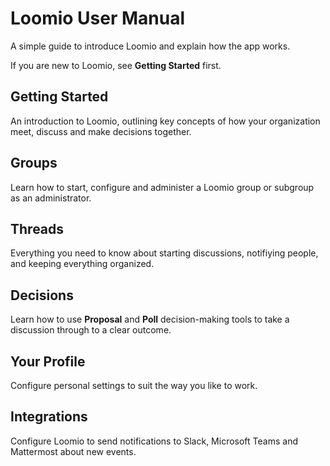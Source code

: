 # Loomio User Manual

A simple guide to introduce Loomio and explain how the app works.

If you are new to Loomio, see **Getting Started** first.

## Getting Started

An introduction to Loomio, outlining key concepts of how your organization meet, discuss and make decisions together.

## Groups

Learn how to start, configure and administer a Loomio group or subgroup as an administrator. 

## Threads

Everything you need to know about starting discussions, notifiying people, and keeping everything organized.

## Decisions

Learn how to use **Proposal** and **Poll** decision-making tools to take a discussion through to a clear outcome.

## Your Profile

Configure personal settings to suit the way you like to work.

## Integrations

Configure Loomio to send notifications to Slack, Microsoft Teams and Mattermost about new events.
